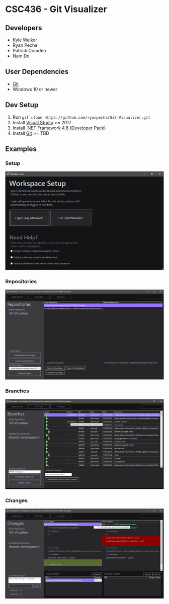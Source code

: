 # CSC436 - Git Visualizer

## Developers

* Kyle Walker
* Ryan Pecha
* Patrick Comden
* Nam Do

## User Dependencies

* [Git](https://git-scm.com/book/en/v2/Getting-Started-Installing-Git)
* Windows 10 or newer

## Dev Setup

1. Run `git clone https://github.com/ryanpecha/Git-Visualizer.git`
2. Install [Visual Studio](https://visualstudio.microsoft.com/downloads/) >= 2017
3. Install [.NET Framework 4.8 (Developer Pack)](https://dotnet.microsoft.com/en-us/download/visual-studio-sdks?cid=getdotnetsdk)
4. Install [Git](https://git-scm.com/book/en/v2/Getting-Started-Installing-Git) >= TBD

## Examples

### Setup

![Setup](./examples/setup.png)

### Repositories

![Repositories](./examples/repositories.png)

### Branches

![Branches](./examples/branches.png)

### Changes

![Changes](./examples/changes.png)
